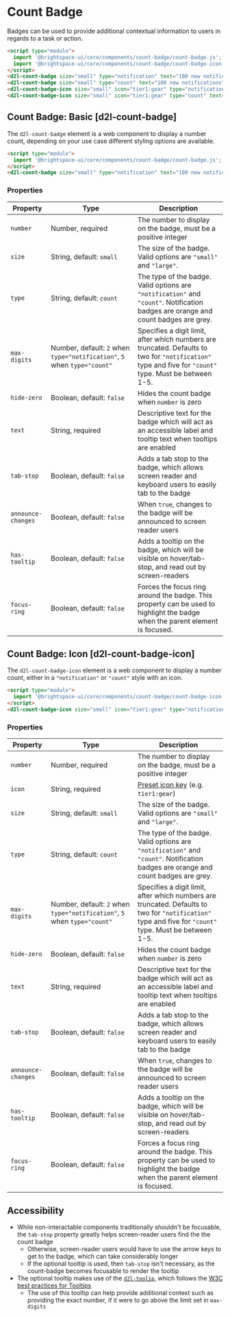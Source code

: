 # Count Badge
Badges can be used to provide additional contextual information to users in regards to a task or action.

<!-- docs: demo autoSize:false size:small -->
```html
<script type="module">
  import '@brightspace-ui/core/components/count-badge/count-badge.js';
  import '@brightspace-ui/core/components/count-badge/count-badge-icon.js';
</script>
<d2l-count-badge size="small" type="notification" text="100 new notifications" number="100"></d2l-count-badge>
<d2l-count-badge size="small" type="count" text="100 new notifications" number="100"></d2l-count-badge>
<d2l-count-badge-icon size="small" icon="tier1:gear" type="notification" text="100 new settings applied." number="100" tab-stop></d2l-count-badge-icon>
<d2l-count-badge-icon size="small" icon="tier1:gear" type="count" text="100 new settings applied." number="100" tab-stop></d2l-count-badge-icon>
```

## Count Badge: Basic [d2l-count-badge]

The `d2l-count-badge` element is a web component to display a number count, depending on your use case different styling options are available.

<!-- docs: demo code properties name:d2l-count-badge sandboxTitle:'Count Badge' -->
```html
<script type="module">
  import '@brightspace-ui/core/components/count-badge/count-badge.js';
</script>
<d2l-count-badge size="small" type="notification" text="100 new notifications" number="100" has-tooltip tab-stop></d2l-count-badge>
```
<!-- docs: start hidden content -->
### Properties

| Property | Type | Description |
|---|---|---|
| `number` | Number, required | The number to display on the badge, must be a positive integer |
| `size` | String, default: `small` | The size of the badge. Valid options are `"small"` and `"large"`. |
| `type` | String, default: `count` | The type of the badge. Valid options are `"notification"` and `"count"`. Notification badges are orange and count badges are grey. |
| `max-digits` | Number, default: `2` when `type="notification"`, `5` when `type="count"` | Specifies a digit limit, after which numbers are truncated. Defaults to two for `"notification"` type and five for `"count"` type. Must be between 1-5.
| `hide-zero` | Boolean, default: `false` | Hides the count badge when `number` is zero |
| `text` | String, required | Descriptive text for the badge which will act as an accessible label and tooltip text when tooltips are enabled |
| `tab-stop` | Boolean, default: `false` | Adds a tab stop to the badge, which allows screen reader and keyboard users to easily tab to the badge |
| `announce-changes` | Boolean, default: `false` | When `true`, changes to the badge will be announced to screen reader users |
| `has-tooltip` | Boolean, default: `false` | Adds a tooltip on the badge, which will be visible on hover/tab-stop, and read out by screen-readers |
| `focus-ring` | Boolean, default: `false` | Forces the focus ring around the badge. This property can be used to highlight the badge when the parent element is focused. |
<!-- docs: end hidden content -->

## Count Badge: Icon [d2l-count-badge-icon]

The `d2l-count-badge-icon` element is a web component to display a number count, either in a `"notification"` or `"count"` style with an icon.

<!-- docs: demo code properties name:d2l-count-badge-icon sandboxTitle:'Count Badge Icon' -->
```html
<script type="module">
  import '@brightspace-ui/core/components/count-badge/count-badge-icon.js';
</script>
<d2l-count-badge-icon size="small" icon="tier1:gear" type="notification" text="100 new settings applied." number="100" tab-stop has-tooltip></d2l-count-badge-icon>
```

<!-- docs: start hidden content -->
### Properties

| Property | Type | Description |
|--|--|--|
| `number` | Number, required | The number to display on the badge, must be a positive integer |
| `icon` | String, required | [Preset icon key](../icons#preset-icons) (e.g. `tier1:gear`) |
| `size` | String, default: `small` | The size of the badge. Valid options are `"small"` and `"large"`. |
| `type` | String, default: `count` | The type of the badge. Valid options are `"notification"` and `"count"`. Notification badges are orange and count badges are grey. |
| `max-digits` | Number, default: `2` when `type="notification"`, `5` when `type="count"` | Specifies a digit limit, after which numbers are truncated. Defaults to two for `"notification"` type and five for `"count"` type. Must be between 1-5.
| `hide-zero` | Boolean, default: `false` | Hides the count badge when `number` is zero |
| `text` | String, required | Descriptive text for the badge which will act as an accessible label and tooltip text when tooltips are enabled |
| `tab-stop` | Boolean, default: `false` |  Adds a tab stop to the badge, which allows screen reader and keyboard users to easily tab to the badge |
| `announce-changes` | Boolean, default: `false` | When `true`, changes to the badge will be announced to screen reader users |
| `has-tooltip` | Boolean, default: `false` | Adds a tooltip on the badge, which will be visible on hover/tab-stop, and read out by screen-readers |
| `focus-ring` | Boolean, default: `false` | Forces a focus ring around the badge. This property can be used to highlight the badge when the parent element is focused. |
<!-- docs: end hidden content -->

## Accessibility

- While non-interactable components traditionally shouldn't be focusable, the `tab-stop` property greatly helps screen-reader users find the the count badge
  - Otherwise, screen-reader users would have to use the arrow keys to get to the badge, which can take considerably longer
  - If the optional tooltip is used, then `tab-stop` isn't necessary, as the count-badge becomes focusable to render the tooltip
- The optional tooltip makes use of the [`d2l-toolip`](../../components/tooltip), which follows the [W3C best practices for Tooltips](https://www.w3.org/WAI/ARIA/apg/patterns/tooltip/)
  - The use of this tooltip can help provide additional context such as providing the exact number, if it were to go above the limit set in `max-digits`
